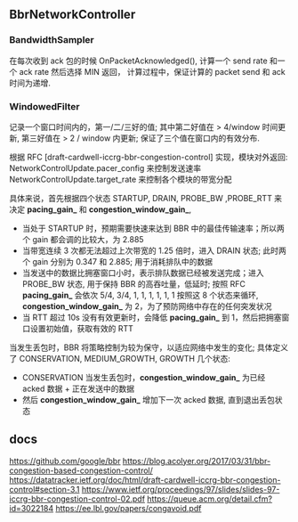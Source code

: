 
## BbrNetworkController

### BandwidthSampler

在每次收到 ack 包的时候 OnPacketAcknowledged(), 计算一个 send rate 和一个 ack rate 然后选择 MIN 返回，
计算过程中，保证计算的 packet send 和 ack 时间为递增.

### WindowedFilter

记录一个窗口时间内的，第一/二/三好的值; 其中第二好值在 > 4/window 时间更新, 第三好值在 > 2 / window 内更新;
保证了三个值在窗口内的有效分布.


根据 RFC [draft-cardwell-iccrg-bbr-congestion-control] 实现，模块对外返回:
NetworkControlUpdate.pacer_config 来控制发送速率
NetworkControlUpdate.target_rate 来控制各个模块的带宽分配

具体来说，首先根据四个状态 STARTUP, DRAIN, PROBE_BW ,PROBE_RTT 来决定 **pacing_gain_** 和 **congestion_window_gain_**,
- 当处于 STARTUP 时，预期需要快速来达到 BBR 中的最佳传输速率；所以两个 gain 都会调的比较大，为 2.885
- 当带宽连续 3 次都无法超过上次带宽的 1.25 倍时，进入 DRAIN 状态; 此时两个 gain 分别为 0.347 和 2.885; 用于消耗排队中的数据
- 当发送中的数据比拥塞窗口小时，表示排队数据已经被发送完成；进入 PROBE_BW 状态, 用于保持 BBR 的高吞吐量，低延时; 按照 RFC **pacing_gain_**
会依次 5/4, 3/4, 1, 1, 1, 1, 1, 1 按照这 8 个状态来循环, **congestion_window_gain_** 为 2，为了预防网络中存在的任何突发状况
- 当 RTT 超过 10s 没有有效更新时，会降低  **pacing_gain_** 到 1，然后把拥塞窗口设置初始值，获取有效的 RTT

当发生丢包时，BBR 将策略控制为较为保守，以适应网络中发生的变化; 具体定义了 CONSERVATION, MEDIUM_GROWTH, GROWTH 几个状态:
- CONSERVATION 当发生丢包时，**congestion_window_gain_** 为已经 acked 数据 + 正在发送中的数据
- 然后 **congestion_window_gain_** 增加下一次 acked 数据, 直到退出丢包状态

## docs
https://github.com/google/bbr
https://blog.acolyer.org/2017/03/31/bbr-congestion-based-congestion-control/
https://datatracker.ietf.org/doc/html/draft-cardwell-iccrg-bbr-congestion-control#section-3.1
https://www.ietf.org/proceedings/97/slides/slides-97-iccrg-bbr-congestion-control-02.pdf
https://queue.acm.org/detail.cfm?id=3022184
https://ee.lbl.gov/papers/congavoid.pdf
